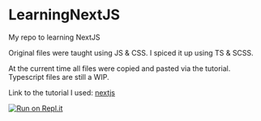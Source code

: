 # LearningNextJS
My repo to learning NextJS

Original files were taught using JS & CSS. I spiced it up using TS & SCSS.

At the current time all files were copied and pasted via the tutorial. Typescript files are still a WIP.

Link to the tutorial I used: [nextjs](https://nextjs.org/learn/basics/create-nextjs-app)

[![Run on Repl.it](https://repl.it/badge/github/tylermav/LearningNextJS)](https://repl.it/github/tylermav/LearningNextJS)
